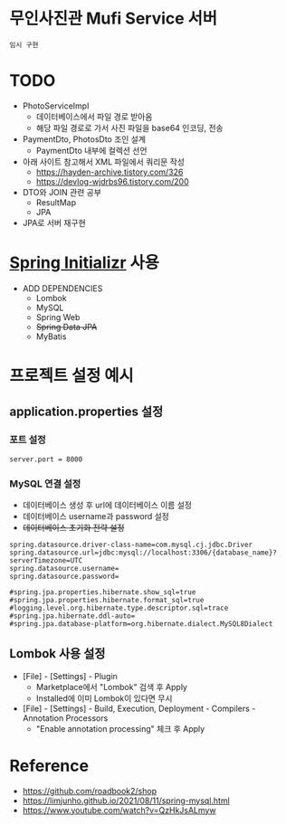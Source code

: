 # 무인사진관 Mufi Service 서버
`임시 구현`

# TODO
+ PhotoServiceImpl
  + 데이터베이스에서 파일 경로 받아옴
  + 해당 파일 경로로 가서 사진 파일을 base64 인코딩, 전송
+ PaymentDto, PhotosDto 조인 설계
  + PaymentDto 내부에 컬렉션 선언
+ 아래 사이트 참고해서 XML 파일에서 쿼리문 작성
  + https://hayden-archive.tistory.com/326
  + https://devlog-wjdrbs96.tistory.com/200
+ DTO와 JOIN 관련 공부
  + ResultMap
  + JPA
+ JPA로 서버 재구현

# [Spring Initializr](https://start.spring.io/) 사용
+ ADD DEPENDENCIES
  + Lombok
  + MySQL
  + Spring Web
  + <del>Spring Data JPA</del>
  + MyBatis
  
# 프로젝트 설정 예시
## application.properties 설정
### 포트 설정
```properties
server.port = 8000
```
### MySQL 연결 설정
+ 데이터베이스 생성 후 url에 데이터베이스 이름 설정
+ 데이터베이스 username과 password 설정
+ <del>데이터베이스 초기화 전략 설정</del>
```properties
spring.datasource.driver-class-name=com.mysql.cj.jdbc.Driver
spring.datasource.url=jdbc:mysql://localhost:3306/{database_name}?serverTimezone=UTC
spring.datasource.username=
spring.datasource.password=

#spring.jpa.properties.hibernate.show_sql=true
#spring.jpa.properties.hibernate.format_sql=true
#logging.level.org.hibernate.type.descriptor.sql=trace
#spring.jpa.hibernate.ddl-auto=
#spring.jpa.database-platform=org.hibernate.dialect.MySQL8Dialect
```

## Lombok 사용 설정
+ &#91;File&#93; - &#91;Settings&#93; - Plugin
  + Marketplace에서 "Lombok" 검색 후 Apply
  + Installed에 이미 Lombok이 있다면 무시
+ &#91;File&#93; - &#91;Settings&#93; - Build, Execution, Deployment - Compilers - Annotation Processors
  + "Enable annotation processing" 체크 후 Apply

# Reference
+ https://github.com/roadbook2/shop
+ https://limjunho.github.io/2021/08/11/spring-mysql.html
+ https://www.youtube.com/watch?v=QzHkJsALmyw